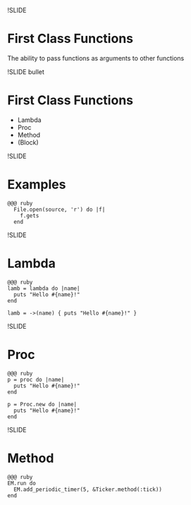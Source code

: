 !SLIDE
# First Class Functions

  The ability to pass functions as arguments to other functions

!SLIDE bullet
# First Class Functions

  * Lambda
  * Proc
  * Method
  * (Block)

!SLIDE
# Examples
    @@@ ruby
      File.open(source, 'r') do |f|
        f.gets
      end

!SLIDE
# Lambda

    @@@ ruby
    lamb = lambda do |name|
      puts "Hello #{name}!"
    end

    lamb = ->(name) { puts "Hello #{name}!" }

!SLIDE
# Proc
    @@@ ruby
    p = proc do |name|
      puts "Hello #{name}!"
    end

    p = Proc.new do |name|
      puts "Hello #{name}!"
    end

!SLIDE
# Method
    @@@ ruby
    EM.run do
      EM.add_periodic_timer(5, &Ticker.method(:tick))
    end



